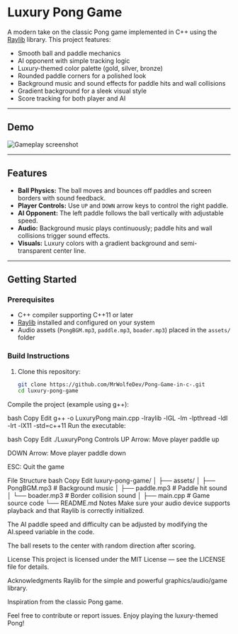 # Luxury Pong Game

A modern take on the classic Pong game implemented in C++ using the [Raylib](https://www.raylib.com/) library. This project features:

- Smooth ball and paddle mechanics
- AI opponent with simple tracking logic
- Luxury-themed color palette (gold, silver, bronze)
- Rounded paddle corners for a polished look
- Background music and sound effects for paddle hits and wall collisions
- Gradient background for a sleek visual style
- Score tracking for both player and AI

---

## Demo

![Gameplay screenshot](demo) 








---

## Features

- **Ball Physics:** The ball moves and bounces off paddles and screen borders with sound feedback.
- **Player Controls:** Use `UP` and `DOWN` arrow keys to control the right paddle.
- **AI Opponent:** The left paddle follows the ball vertically with adjustable speed.
- **Audio:** Background music plays continuously; paddle hits and wall collisions trigger sound effects.
- **Visuals:** Luxury colors with a gradient background and semi-transparent center line.

---

## Getting Started

### Prerequisites

- C++ compiler supporting C++11 or later
- [Raylib](https://www.raylib.com/) installed and configured on your system
- Audio assets (`PongBGM.mp3`, `paddle.mp3`, `boader.mp3`) placed in the `assets/` folder

### Build Instructions

1. Clone this repository:
   ```bash
   git clone https://github.com/MrWolfeDev/Pong-Game-in-c-.git
   cd luxury-pong-game
Compile the project (example using g++):

bash
Copy
Edit
g++ -o LuxuryPong main.cpp -lraylib -lGL -lm -lpthread -ldl -lrt -lX11 -std=c++11
Run the executable:

bash
Copy
Edit
./LuxuryPong
Controls
UP Arrow: Move player paddle up

DOWN Arrow: Move player paddle down

ESC: Quit the game

File Structure
bash
Copy
Edit
luxury-pong-game/
│
├── assets/
│   ├── PongBGM.mp3       # Background music
│   ├── paddle.mp3        # Paddle hit sound
│   └── boader.mp3        # Border collision sound
│
├── main.cpp              # Game source code
└── README.md
Notes
Make sure your audio device supports playback and that Raylib is correctly initialized.

The AI paddle speed and difficulty can be adjusted by modifying the AI.speed variable in the code.

The ball resets to the center with random direction after scoring.

License
This project is licensed under the MIT License — see the LICENSE file for details.

Acknowledgments
Raylib for the simple and powerful graphics/audio/game library.

Inspiration from the classic Pong game.

Feel free to contribute or report issues. Enjoy playing the luxury-themed Pong!

